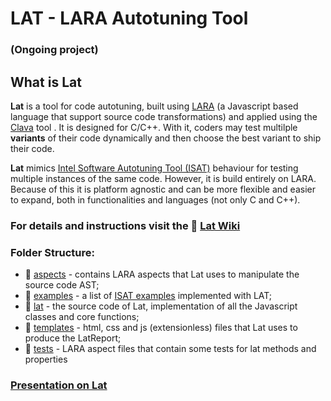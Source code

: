 # LAT - LARA Autotuning Tool 
### (Ongoing project)

## What is Lat

**Lat** is a tool for code autotuning, built using [LARA](https://web.fe.up.pt/~specs/projects/lara/doku.php) (a Javascript based language that support source code transformations) and applied using the [Clava](https://github.com/specs-feup/clava/tree/master/ClavaWeaver) tool . It is designed for C/C++. With it, coders may test multilple **variants** of their code dynamically and then choose the best variant to ship their code. 

**Lat** mimics [Intel Software Autotuning Tool (ISAT)](https://software.intel.com/en-us/articles/intel-software-autotuning-tool) behaviour for testing multiple instances of the same code. However, it is build entirely on LARA. Because of this it is platform agnostic and can be more flexible and easier to expand, both in functionalities and languages (not only C and C++).

### For details and instructions visit the :notebook: [Lat Wiki](https://github.com/specs-feup/LAT-Lara-Autotuning-Tool/wiki) 

### Folder Structure:

 - :file_folder: [aspects](https://github.com/specs-feup/LAT-Lara-Autotuning-Tool/tree/master/aspects) - contains LARA aspects that Lat uses to manipulate the source code AST; 
 - :file_folder: [examples](https://github.com/specs-feup/LAT-Lara-Autotuning-Tool/tree/master/examples) - a list of [ISAT examples](https://software.intel.com/en-us/articles/download-intel-software-autotuning-tool) implemented with LAT; 
 - :file_folder: [lat](https://github.com/specs-feup/LAT-Lara-Autotuning-Tool/tree/master/lat) - the source code of Lat, implementation of all the Javascript classes and core functions;
 - :file_folder: [templates](https://github.com/specs-feup/LAT-Lara-Autotuning-Tool/tree/master/templates) - html, css and js (extensionless) files that Lat uses to produce the LatReport;
 - :file_folder: [tests](https://github.com/specs-feup/LAT-Lara-Autotuning-Tool/tree/master/tests) - LARA aspect files that contain some tests for lat methods and properties
 
### [Presentation on Lat](https://docs.google.com/presentation/d/16jLotjWUA6WJFUu2lA5GW7NaVbV6wX7JJwPlvxN6Czc/edit?usp=sharing)
